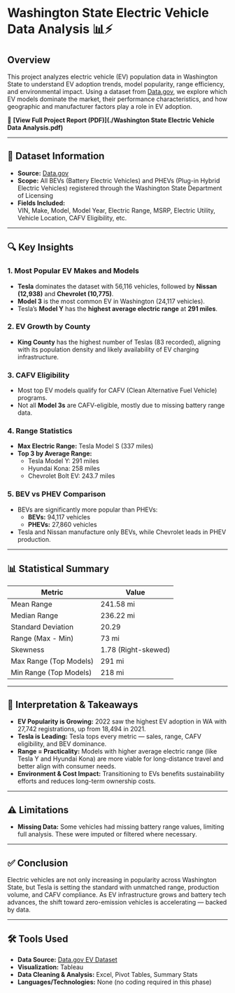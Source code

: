 # Washington State Electric Vehicle Data Analysis 📊⚡

## Overview
This project analyzes electric vehicle (EV) population data in Washington State to understand EV adoption trends, model popularity, range efficiency, and environmental impact. Using a dataset from [Data.gov](https://data.gov), we explore which EV models dominate the market, their performance characteristics, and how geographic and manufacturer factors play a role in EV adoption.

📄 **[View Full Project Report (PDF)](./Washington State Electric Vehicle Data Analysis.pdf)**

---

## 📁 Dataset Information

- **Source:** [Data.gov](https://data.gov)
- **Scope:** All BEVs (Battery Electric Vehicles) and PHEVs (Plug-in Hybrid Electric Vehicles) registered through the Washington State Department of Licensing
- **Fields Included:**  
  VIN, Make, Model, Model Year, Electric Range, MSRP, Electric Utility, Vehicle Location, CAFV Eligibility, etc.

---

## 🔍 Key Insights

### 1. **Most Popular EV Makes and Models**
- **Tesla** dominates the dataset with 56,116 vehicles, followed by **Nissan (12,938)** and **Chevrolet (10,775)**.
- **Model 3** is the most common EV in Washington (24,117 vehicles).
- Tesla’s **Model Y** has the **highest average electric range** at **291 miles**.

### 2. **EV Growth by County**
- **King County** has the highest number of Teslas (83 recorded), aligning with its population density and likely availability of EV charging infrastructure.

### 3. **CAFV Eligibility**
- Most top EV models qualify for CAFV (Clean Alternative Fuel Vehicle) programs.
- Not all **Model 3s** are CAFV-eligible, mostly due to missing battery range data.

### 4. **Range Statistics**
- **Max Electric Range:** Tesla Model S (337 miles)
- **Top 3 by Average Range:**
  - Tesla Model Y: 291 miles  
  - Hyundai Kona: 258 miles  
  - Chevrolet Bolt EV: 243.7 miles

### 5. **BEV vs PHEV Comparison**
- BEVs are significantly more popular than PHEVs:
  - **BEVs:** 94,117 vehicles
  - **PHEVs:** 27,860 vehicles
- Tesla and Nissan manufacture only BEVs, while Chevrolet leads in PHEV production.

---

## 📊 Statistical Summary

| Metric                 | Value     |
|------------------------|-----------|
| Mean Range             | 241.58 mi |
| Median Range           | 236.22 mi |
| Standard Deviation     | 20.29     |
| Range (Max - Min)      | 73 mi     |
| Skewness               | 1.78 (Right-skewed) |
| Max Range (Top Models) | 291 mi    |
| Min Range (Top Models) | 218 mi    |

---

## 🧠 Interpretation & Takeaways

- **EV Popularity is Growing:** 2022 saw the highest EV adoption in WA with 27,742 registrations, up from 18,494 in 2021.
- **Tesla is Leading:** Tesla tops every metric — sales, range, CAFV eligibility, and BEV dominance.
- **Range = Practicality:** Models with higher average electric range (like Tesla Y and Hyundai Kona) are more viable for long-distance travel and better align with consumer needs.
- **Environment & Cost Impact:** Transitioning to EVs benefits sustainability efforts and reduces long-term ownership costs.

---

## ⚠️ Limitations

- **Missing Data:** Some vehicles had missing battery range values, limiting full analysis. These were imputed or filtered where necessary.

---

## ✅ Conclusion

Electric vehicles are not only increasing in popularity across Washington State, but Tesla is setting the standard with unmatched range, production volume, and CAFV compliance. As EV infrastructure grows and battery tech advances, the shift toward zero-emission vehicles is accelerating — backed by data.

---

## 🛠️ Tools Used

- **Data Source:** [Data.gov EV Dataset](https://data.gov)
- **Visualization:** Tableau  
- **Data Cleaning & Analysis:** Excel, Pivot Tables, Summary Stats  
- **Languages/Technologies:** None (no coding required in this phase)
